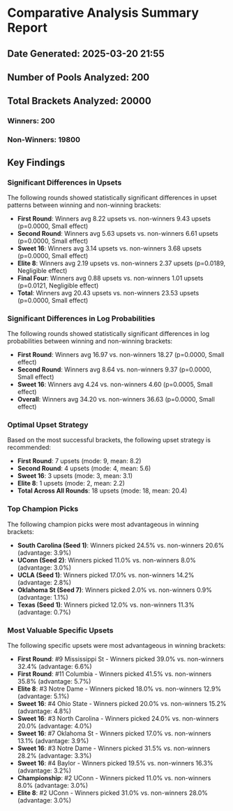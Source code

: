 # Comparative Analysis Summary Report
## Date Generated: 2025-03-20 21:55
## Number of Pools Analyzed: 200
## Total Brackets Analyzed: 20000
### Winners: 200
### Non-Winners: 19800

## Key Findings

### Significant Differences in Upsets
The following rounds showed statistically significant differences in upset patterns between winning and non-winning brackets:
- **First Round**: Winners avg 8.22 upsets vs. non-winners 9.43 upsets (p=0.0000, Small effect)
- **Second Round**: Winners avg 5.63 upsets vs. non-winners 6.61 upsets (p=0.0000, Small effect)
- **Sweet 16**: Winners avg 3.14 upsets vs. non-winners 3.68 upsets (p=0.0000, Small effect)
- **Elite 8**: Winners avg 2.19 upsets vs. non-winners 2.37 upsets (p=0.0189, Negligible effect)
- **Final Four**: Winners avg 0.88 upsets vs. non-winners 1.01 upsets (p=0.0121, Negligible effect)
- **Total**: Winners avg 20.43 upsets vs. non-winners 23.53 upsets (p=0.0000, Small effect)

### Significant Differences in Log Probabilities
The following rounds showed statistically significant differences in log probabilities between winning and non-winning brackets:
- **First Round**: Winners avg 16.97 vs. non-winners 18.27 (p=0.0000, Small effect)
- **Second Round**: Winners avg 8.64 vs. non-winners 9.37 (p=0.0000, Small effect)
- **Sweet 16**: Winners avg 4.24 vs. non-winners 4.60 (p=0.0005, Small effect)
- **Overall**: Winners avg 34.20 vs. non-winners 36.63 (p=0.0000, Small effect)

### Optimal Upset Strategy
Based on the most successful brackets, the following upset strategy is recommended:
- **First Round**: 7 upsets (mode: 9, mean: 8.2)
- **Second Round**: 4 upsets (mode: 4, mean: 5.6)
- **Sweet 16**: 3 upsets (mode: 3, mean: 3.1)
- **Elite 8**: 1 upsets (mode: 2, mean: 2.2)
- **Total Across All Rounds**: 18 upsets (mode: 18, mean: 20.4)

### Top Champion Picks
The following champion picks were most advantageous in winning brackets:
- **South Carolina (Seed 1)**: Winners picked 24.5% vs. non-winners 20.6% (advantage: 3.9%)
- **UConn (Seed 2)**: Winners picked 11.0% vs. non-winners 8.0% (advantage: 3.0%)
- **UCLA (Seed 1)**: Winners picked 17.0% vs. non-winners 14.2% (advantage: 2.8%)
- **Oklahoma St (Seed 7)**: Winners picked 2.0% vs. non-winners 0.9% (advantage: 1.1%)
- **Texas (Seed 1)**: Winners picked 12.0% vs. non-winners 11.3% (advantage: 0.7%)

### Most Valuable Specific Upsets
The following specific upsets were most advantageous in winning brackets:
- **First Round**: #9 Mississippi St - Winners picked 39.0% vs. non-winners 32.4% (advantage: 6.6%)
- **First Round**: #11 Columbia - Winners picked 41.5% vs. non-winners 35.8% (advantage: 5.7%)
- **Elite 8**: #3 Notre Dame - Winners picked 18.0% vs. non-winners 12.9% (advantage: 5.1%)
- **Sweet 16**: #4 Ohio State - Winners picked 20.0% vs. non-winners 15.2% (advantage: 4.8%)
- **Sweet 16**: #3 North Carolina - Winners picked 24.0% vs. non-winners 20.0% (advantage: 4.0%)
- **Sweet 16**: #7 Oklahoma St - Winners picked 17.0% vs. non-winners 13.1% (advantage: 3.9%)
- **Sweet 16**: #3 Notre Dame - Winners picked 31.5% vs. non-winners 28.2% (advantage: 3.3%)
- **Sweet 16**: #4 Baylor - Winners picked 19.5% vs. non-winners 16.3% (advantage: 3.2%)
- **Championship**: #2 UConn - Winners picked 11.0% vs. non-winners 8.0% (advantage: 3.0%)
- **Elite 8**: #2 UConn - Winners picked 31.0% vs. non-winners 28.0% (advantage: 3.0%)